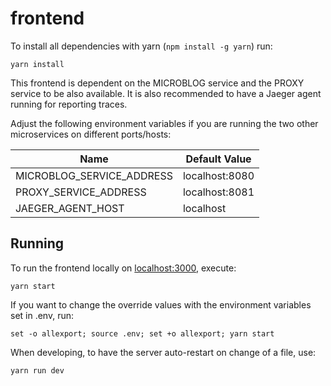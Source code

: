 # frontend

To install all dependencies with yarn (`npm install -g yarn`) run:

```
yarn install
```

This frontend is dependent on the MICROBLOG service and the PROXY service to be also
available. It is also recommended to have a Jaeger agent running for reporting traces.

Adjust the following environment variables if you are running the two
other microservices on different ports/hosts:

|            Name            |  Default Value |
|----------------------------|----------------|
| MICROBLOG_SERVICE_ADDRESS  | localhost:8080 |
| PROXY_SERVICE_ADDRESS      | localhost:8081 |
| JAEGER_AGENT_HOST          | localhost      |

## Running

To run the frontend locally on [localhost:3000](http://localhost:3000), execute:

```
yarn start
```

If you want to change the override values with the environment variables set in .env, run:

```
set -o allexport; source .env; set +o allexport; yarn start
```

When developing, to have the server auto-restart on change of a file, use:

```
yarn run dev
```
